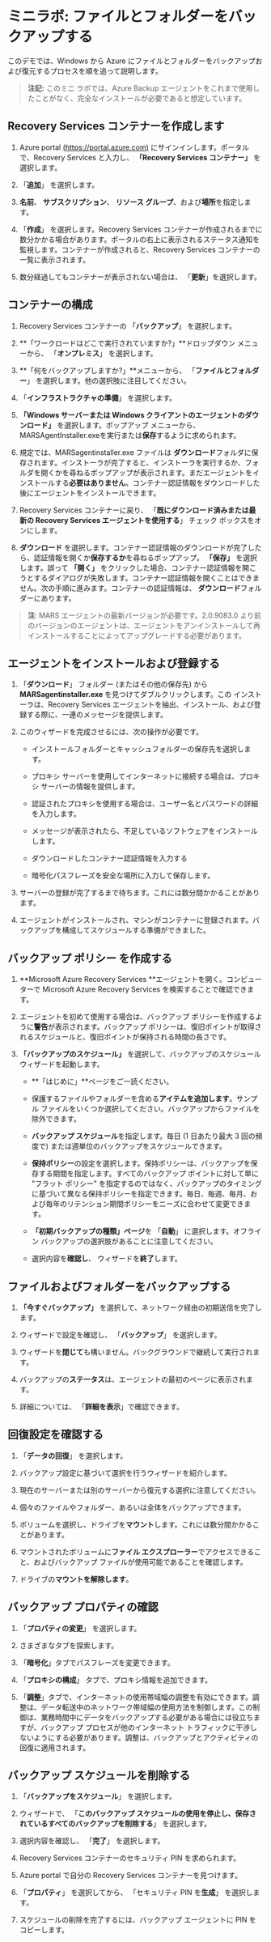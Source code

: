 ﻿# ミニラボ: ファイルとフォルダーをバックアップする

このデモでは、Windows から Azure にファイルとフォルダーをバックアップおよび復元するプロセスを順を追って説明します。

> **注記:** このミニ ラボでは、Azure Backup エージェントをこれまで使用したことがなく、完全なインストールが必要であると想定しています。 

## Recovery Services コンテナーを作成します

1. Azure portal [(https://portal.azure.com)](https://portal.azure.com/) にサインインします。ポータルで、Recovery Services と入力し、 **「Recovery Services コンテナー」** を選択します。

2. 「**追加**」 を選択します。

3. **名前**、 **サブスクリプション**、 **リソース グループ**、および**場所**を指定します。 

4. 「**作成**」 を選択します。Recovery Services コンテナーが作成されるまでに数分かかる場合があります。ポータルの右上に表示されるステータス通知を監視します。コンテナーが作成されると、Recovery Services コンテナーの一覧に表示されます。 

5. 数分経過してもコンテナーが表示されない場合は、 「**更新**」を選択します。

## コンテナーの構成

1. Recovery Services コンテナーの 「**バックアップ**」 を選択します。

2. **「ワークロードはどこで実行されていますか?」**ドロップダウン メニューから、 「**オンプレミス**」 を選択します。

3. **「何をバックアップしますか?」**メニューから、 「**ファイルとフォルダー**」 を選択します。他の選択肢に注目してください。

4. 「**インフラストラクチャの準備**」 を選択します。 

5. **「Windows サーバーまたは Windows クライアントのエージェントのダウンロード」** を選択します。ポップアップ メニューから、MARSAgentInstaller.exeを実行または**保存**するように求められます。

6. 規定では、MARSagentinstaller.exe ファイルは **ダウンロード**フォルダに保存されます。インストーラが完了すると、インストーラを実行するか、フォルダを開くかを尋ねるポップアップが表示されます。まだエージェントをインストールする**必要はありません**。コンテナー認証情報をダウンロードした後にエージェントをインストールできます。

7. Recovery Services コンテナーに戻り、 「**既にダウンロード済みまたは最新の Recovery Services エージェントを使用する**」 チェック ボックスをオンにします。

8. **ダウンロード** を選択します。コンテナー認証情報のダウンロードが完了したら、認証情報を開くか**保存するか**を尋ねるポップアップ。 **「保存」** を選択します。誤って **「開く」** をクリックした場合、コンテナー認証情報を開こうとするダイアログが失敗します。コンテナー認証情報を開くことはできません。次の手順に進みます。コンテナーの認証情報は、 **ダウンロード**フォルダーにあります。

> **注**: MARS エージェントの最新バージョンが必要です。2.0.9083.0 より前のバージョンのエージェントは、エージェントをアンインストールして再インストールすることによってアップグレードする必要があります。 

## エージェントをインストールおよび登録する
1. 「**ダウンロード**」 フォルダー (またはその他の保存先) から **MARSagentinstaller.exe** を見つけてダブルクリックします。この 
インストーラは、Recovery Services エージェントを抽出、インストール、および登録する際に、一連のメッセージを提供します。
2. このウィザードを完成させるには、次の操作が必要です。

   * インストールフォルダーとキャッシュフォルダーの保存先を選択します。

   * プロキシ サーバーを使用してインターネットに接続する場合は、プロキシ サーバーの情報を提供します。

   * 認証されたプロキシを使用する場合は、ユーザー名とパスワードの詳細を入力します。

   * メッセージが表示されたら、不足しているソフトウェアをインストールします。  

   * ダウンロードしたコンテナー認証情報を入力する

   * 暗号化パスフレーズを安全な場所に入力して保存します。

3. サーバーの登録が完了するまで待ちます。これには数分間かかることがあります。 

4. エージェントがインストールされ、マシンがコンテナーに登録されます。バックアップを構成してスケジュールする準備ができました。

## バックアップ ポリシー を作成する

1. **Microsoft Azure Recovery Services **エージェントを開く。コンピューターで Microsoft Azure Recovery Services を検索することで確認できます。 

2. エージェントを初めて使用する場合は、バックアップ ポリシーを作成するように**警告**が表示されます。バックアップ ポリシーは、復旧ポイントが取得されるスケジュールと、復旧ポイントが保持される時間の長さです。 

3. **「バックアップのスケジュール」** を選択して、バックアップのスケジュール ウィザードを起動します。

    * **「はじめに」**ページをご一読ください。

    * 保護するファイルやフォルダーを含める**アイテムを追加します**。サンプル ファイルをいくつか選択してください。バックアップからファイルを除外できます。 

    * **バックアップ スケジュール**を指定します。毎日 (1 日あたり最大 3 回の頻度で) または週単位のバックアップをスケジュールできます。

    * **保持ポリシー**の設定を選択します。保持ポリシーは、バックアップを保存する期間を指定します。すべてのバックアップ ポイントに対して単に "フラット ポリシー" を指定するのではなく、バックアップのタイミングに基づいて異なる保持ポリシーを指定できます。毎日、毎週、毎月、および毎年のリテンション期間ポリシーをニーズに合わせて変更できます。

    * **「初期バックアップの種類」ページ**を 「**自動**」 に選択します。オフライン バックアップの選択肢があることに注意してください。

    * 選択内容を**確認し**、 ウィザードを**終了**します。

## ファイルおよびフォルダーをバックアップする

1. **「今すぐバックアップ」** を選択して、ネットワーク経由の初期送信を完了します。

2. ウィザードで設定を確認し、 「**バックアップ**」 を選択します。

3. ウィザードを**閉じて**も構いません。バックグラウンドで継続して実行されます。 

4. バックアップの**ステータス**は、エージェントの最初のページに表示されます。 

5. 詳細については、 「**詳細を表示**」で確認できます。

## 回復設定を確認する

1. 「**データの回復**」 を選択します。

2. バックアップ設定に基づいて選択を行うウィザードを紹介します。 

3. 現在のサーバーまたは別のサーバーから復元する選択に注意してください。 

4. 個々のファイルやフォルダー、あるいは全体をバックアップできます。

5. ボリュームを選択し、ドライブを**マウント**します。これには数分間かかることがあります。

6. マウントされたボリュームに**ファイル エクスプローラー**でアクセスできること、およびバックアップ ファイルが使用可能であることを確認します。

7. ドライブの**マウントを解除します**。 

## バックアップ プロパティの確認

1. 「**プロパティの変更**」 を選択します。

2. さまざまなタブを探索します。

3. 「**暗号化**」タブでパスフレーズを変更できます。

4. 「**プロキシの構成**」 タブで、プロキシ情報を追加できます。

5. 「**調整**」タブで、インターネットの使用帯域幅の調整を有効にできます。調整は、データ転送中のネットワーク帯域幅の使用方法を制御します。この制御は、業務時間中にデータをバックアップする必要がある場合には役立ちますが、バックアップ プロセスが他のインターネット トラフィックに干渉しないようにする必要があります。調整は、バックアップとアクティビティの回復に適用されます。

## バックアップ スケジュールを削除する

1. 「**バックアップをスケジュール**」 を選択します。

2. ウィザードで、 「**このバックアップ スケジュールの使用を停止し、保存されているすべてのバックアップを削除する**」 を選択します。

3. 選択内容を確認し、 「**完了**」 を選択します。

4. Recovery Services コンテナーのセキュリティ PIN を求められます。

5. Azure portal で自分の Recovery Services コンテナーを見つけます。

6. 「**プロパティ**」 を選択してから、 「セキュリティ PIN を**生成**」 を選択します。

7. スケジュールの削除を完了するには、バックアップ エージェントに PIN をコピーします。
